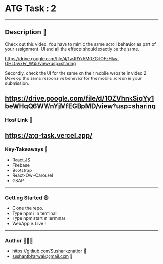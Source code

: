 # ATG Task : 2
---
## Description 🤙 
Check out this video. You have to mimic the same scroll behavior as part of your assignment. UI and all the effects should exactly be the same. 

https://drive.google.com/file/d/1wJRYx5M0ZGrIOFzHlas-GHLOwxFr_Wq5/view?usp=sharing


Secondly, check the UI for the same on their mobile website in video 2. Develop the same responsive behavior for the mobile screen in your submission.

https://drive.google.com/file/d/1OZVhnkSiqYy1beWHqQ6WWnYjMfEGBpMD/view?usp=sharing
---
### Host Link 🔗
https://atg-task.vercel.app/
---
### Key-Takeaways 🔑
- React.JS
- Firebase 
- Bootstrap 
- React-Owl-Carousel
- GSAP 
---
### Getting Started 😃
- Clone the repo.
- Type npm i in terminal
- Type npm start in terminal
- WebApp is Live !
----
### Author 👨🏼‍🎓
- https://github.com/Sushankznation 📩
- sushantbharwal@gmail.com 📧
